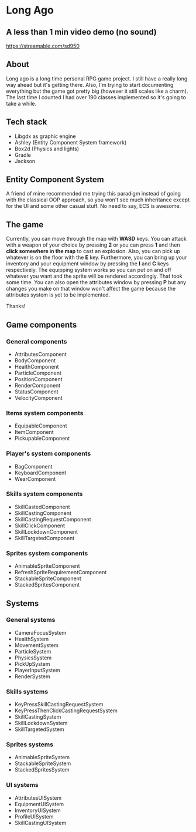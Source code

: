 # Long Ago

## A less than 1 min video demo (no sound)
https://streamable.com/sd950

## About
Long ago is a long time personal RPG game project. I still have a really long way ahead but it's getting there. Also, I'm trying to start documenting everything but the game got pretty big (however it still scales like a charm). The last time I counted I had over 190 classes implemented so it's going to take a while.

## Tech stack
* Libgdx as graphic engine
* Ashley (Entity Component System framework)
* Box2d (Physics and lights)
* Gradle
* Jackson

## Entity Component System
A friend of mine recommended me trying this paradigm instead of going with the classical OOP approach, so you won't see much inheritance except for the UI and some other casual stuff. No need to say, ECS is awesome.

## The game
Currently, you can move through the map with **WASD** keys. You can attack with a weapon of your choice by pressing **2** or you can press **1** and then **click somewhere in the map** to cast an explosion. Also, you can pick up whatever is on the floor with the **E** key. Furthermore, you can bring up your inventory and your equipment window by pressing the **I** and **C** keys respectively. The equipping system works so you can put on and off whatever you want and the sprite will be rendered accordingly. That took some time. You can also open the attributes window by pressing **P** but any changes you make on that window won't affect the game because the attributes system is yet to be implemented.

Thanks!

## Game components
### General components
* AttributesComponent
* BodyComponent
* HealthComponent
* ParticleComponent
* PositionComponent
* RenderComponent
* StatusComponent
* VelocityComponent

### Items system components
* EquipableComponent
* ItemComponent
* PickupableComponent

### Player's system components
* BagComponent
* KeyboardComponent
* WearComponent

### Skills system components
* SkillCastedComponent
* SkillCastingComponent
* SkillCastingRequestComponent
* SkillClickComponent
* SkillLockdownComponent
* SkillTargetedComponent

### Sprites system components
* AnimableSpriteComponent
* RefreshSpriteRequirementComponent
* StackableSpriteComponent
* StackedSpritesComponent

## Systems
### General systems
* CameraFocusSystem
* HealthSystem
* MovementSystem
* ParticleSystem
* PhysicsSystem
* PickUpSystem
* PlayerInputSystem
* RenderSystem

### Skills systems
* KeyPressSkillCastingRequestSystem
* KeyPressThenClickCastingRequestSystem
* SkillCastingSystem
* SkillLockdownSystem
* SkillTargetedSystem

### Sprites systems
* AnimableSpriteSystem
* StackableSpriteSystem
* StackedSpritesSystem

### UI systems
* AttributesUISystem
* EquipmentUISystem
* InventoryUISystem
* ProfileUISystem
* SkillCastingUISystem